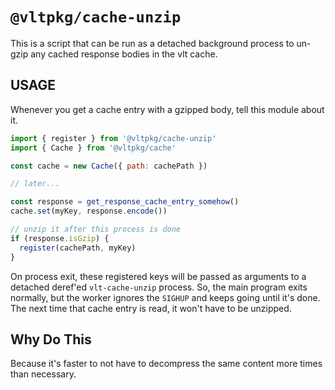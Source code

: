 # `@vltpkg/cache-unzip`

This is a script that can be run as a detached background process
to un-gzip any cached response bodies in the vlt cache.

## USAGE

Whenever you get a cache entry with a gzipped body, tell this
module about it.

```js
import { register } from '@vltpkg/cache-unzip'
import { Cache } from '@vltpkg/cache'

const cache = new Cache({ path: cachePath })

// later...

const response = get_response_cache_entry_somehow()
cache.set(myKey, response.encode())

// unzip it after this process is done
if (response.isGzip) {
  register(cachePath, myKey)
}
```

On process exit, these registered keys will be passed as
arguments to a detached deref'ed `vlt-cache-unzip` process. So,
the main program exits normally, but the worker ignores the
`SIGHUP` and keeps going until it's done. The next time that
cache entry is read, it won't have to be unzipped.

## Why Do This

Because it's faster to not have to decompress the same content
more times than necessary.

